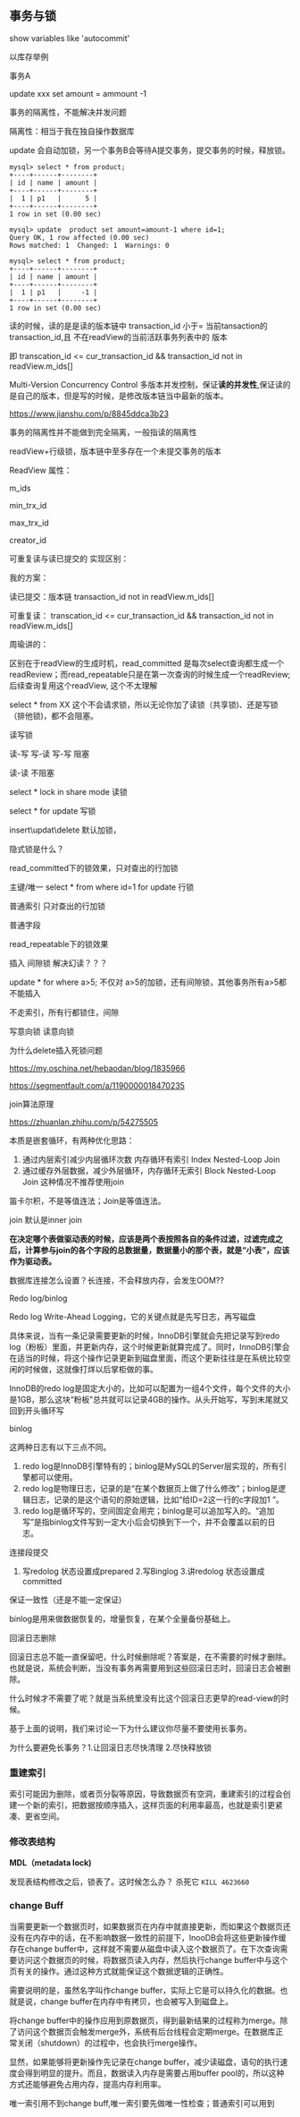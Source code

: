 ## 事务与锁

 show variables like 'autocommit'

以库存举例

事务A

 update xxx set amount = ammount -1



事务的隔离性，不能解决并发问题

隔离性：相当于我在独自操作数据库



update 会自动加锁，另一个事务B会等待A提交事务，提交事务的时候，释放锁。

```mysql
mysql> select * from product;
+----+------+--------+
| id | name | amount |
+----+------+--------+
|  1 | p1   |      5 |
+----+------+--------+
1 row in set (0.00 sec)

mysql> update  product set amount=amount-1 where id=1;
Query OK, 1 row affected (0.00 sec)
Rows matched: 1  Changed: 1  Warnings: 0

mysql> select * from product;
+----+------+--------+
| id | name | amount |
+----+------+--------+
|  1 | p1   |     -1 |
+----+------+--------+
1 row in set (0.00 sec)
```

读的时候，读的是是读的版本链中 transaction_id 小于= 当前tansaction的transaction_id,且 不在readView的当前活跃事务列表中的 版本

即 transcation_id <= cur_transaction_id && transaction_id not in  readView.m_ids[]

Multi-Version Concurrency Control 多版本并发控制，保证**读的并发性**,保证读的是自己的版本，但是写的时候，是修改版本链当中最新的版本。

https://www.jianshu.com/p/8845ddca3b23

事务的隔离性并不能做到完全隔离，一般指读的隔离性

readView+行级锁，版本链中至多存在一个未提交事务的版本

ReadView 属性：

m_ids

min_trx_id

max_trx_id

creator_id

可重复读与读已提交的 实现区别：

我的方案：

读已提交：版本链 transaction_id  not in  readView.m_ids[]

可重复读： transcation_id <= cur_transaction_id && transaction_id not in  readView.m_ids[]

周瑜讲的：

区别在于readView的生成时机，read_committed 是每次select查询都生成一个readReview；而read_repeatable只是在第一次查询的时候生成一个readReview;后续查询复用这个readView, 这个不太理解



select * from XX 这个不会请求锁，所以无论你加了读锁（共享锁)、还是写锁（排他锁)，都不会阻塞。

读写锁

读-写  写-读 写-写 阻塞

读-读  不阻塞



select *   lock in share mode    读锁

select *   for  update  写锁



insert\updat\delete 默认加锁，

隐式锁是什么？



read_committed下的锁效果，只对查出的行加锁

主键/唯一   select * from where id=1   for update  行锁

普通索引     只对查出的行加锁

普通字段 

read_repeatable下的锁效果

插入 间隙锁  解决幻读？？？

update * for where a>5; 不仅对 a>5的加锁，还有间隙锁，其他事务所有a>5都不能插入 



不走索引，所有行都锁住，间隙



写意向锁  读意向锁

为什么delete插入死锁问题

https://my.oschina.net/hebaodan/blog/1835966

https://segmentfault.com/a/1190000018470235

join算法原理

https://zhuanlan.zhihu.com/p/54275505

本质是嵌套循环，有两种优化思路：

1. 通过内层索引减少内层循环次数 内存循环有索引 Index Nested-Loop Join
2. 通过缓存外层数据，减少外层循环，内存循环无索引 Block Nested-Loop Join 这种情况不推荐使用join

笛卡尔积，不是等值连法；Join是等值连法。

join 默认是inner join

**在决定哪个表做驱动表的时候，应该是两个表按照各自的条件过滤，过滤完成之后，计算参与join的各个字段的总数据量，数据量小的那个表，就是“小表”，应该作为驱动表。**



数据库连接怎么设置？长连接，不会释放内存，会发生OOM??

Redo log/binlog

Redo log   Write-Ahead Logging，它的关键点就是先写日志，再写磁盘

具体来说，当有一条记录需要更新的时候，InnoDB引擎就会先把记录写到redo log（粉板）里面，并更新内存，这个时候更新就算完成了。同时，InnoDB引擎会在适当的时候，将这个操作记录更新到磁盘里面，而这个更新往往是在系统比较空闲的时候做，这就像打烊以后掌柜做的事。

InnoDB的redo log是固定大小的，比如可以配置为一组4个文件，每个文件的大小是1GB，那么这块“粉板”总共就可以记录4GB的操作。从头开始写，写到末尾就又回到开头循环写

binlog

这两种日志有以下三点不同。

1. redo log是InnoDB引擎特有的；binlog是MySQL的Server层实现的，所有引擎都可以使用。
2. redo log是物理日志，记录的是“在某个数据页上做了什么修改”；binlog是逻辑日志，记录的是这个语句的原始逻辑，比如“给ID=2这一行的c字段加1 ”。
3. redo log是循环写的，空间固定会用完；binlog是可以追加写入的。“追加写”是指binlog文件写到一定大小后会切换到下一个，并不会覆盖以前的日志。

连接段提交

1. 写redolog  状态设置成prepared 2.写Binglog 3.讲redolog 状态设置成committed

保证一致性（还是不能一定保证)

binlog是用来做数据恢复的，增量恢复，在某个全量备份基础上。

回滚日志删除

回滚日志总不能一直保留吧，什么时候删除呢？答案是，在不需要的时候才删除。也就是说，系统会判断，当没有事务再需要用到这些回滚日志时，回滚日志会被删除。

什么时候才不需要了呢？就是当系统里没有比这个回滚日志更早的read-view的时候。

基于上面的说明，我们来讨论一下为什么建议你尽量不要使用长事务。

为什么要避免长事务？1.让回滚日志尽快清理 2.尽快释放锁



### 重建索引

索引可能因为删除，或者页分裂等原因，导致数据页有空洞，重建索引的过程会创建一个新的索引，把数据按顺序插入，这样页面的利用率最高，也就是索引更紧凑、更省空间。



### 修改表结构

**MDL（metadata lock)**

发现表结构修改之后，锁表了。这时候怎么办？ 杀死它 `KILL 4623660`



### change Buff

当需要更新一个数据页时，如果数据页在内存中就直接更新，而如果这个数据页还没有在内存中的话，在不影响数据一致性的前提下，InooDB会将这些更新操作缓存在change buffer中，这样就不需要从磁盘中读入这个数据页了。在下次查询需要访问这个数据页的时候，将数据页读入内存，然后执行change buffer中与这个页有关的操作。通过这种方式就能保证这个数据逻辑的正确性。

需要说明的是，虽然名字叫作change buffer，实际上它是可以持久化的数据。也就是说，change buffer在内存中有拷贝，也会被写入到磁盘上。

将change buffer中的操作应用到原数据页，得到最新结果的过程称为merge。除了访问这个数据页会触发merge外，系统有后台线程会定期merge。在数据库正常关闭（shutdown）的过程中，也会执行merge操作。

显然，如果能够将更新操作先记录在change buffer，减少读磁盘，语句的执行速度会得到明显的提升。而且，数据读入内存是需要占用buffer pool的，所以这种方式还能够避免占用内存，提高内存利用率。

唯一索引用不到change buff,唯一索引要先做唯一性检查；普通索引可以用到